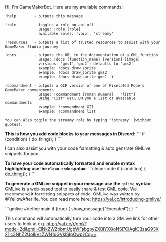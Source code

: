 Hi, I'm GameMakerBot. Here are my available commands:
```
!help        - outputs this message

!role        - toggles a role on and off
               usage: !role [role]
               available roles: 'voip', 'streamy'

!resources   - outputs a list of trusted resources to assist with your GameMaker Studio journey

!docs        - outputs the URL to the documentation of a GML function
               usage: !docs [function_name] [version] [image]
               versions: 'gms1','gms2'; defaults to 'gms2'
               example: !docs draw_sprite
               example: !docs draw_sprite gms2
               example: !docs draw_sprite gms1 -i

!commandment - outputs a GIF version of one of Pixelated Pope's GameMaker commandments
               usage: !commandment [roman numeral | "list"]
               Using "list" will DM you a list of available commandments
               example: !commandment XII
               example: !commandment list

You can also toggle the streamy role by typing '!streamy' (without quotes).
```
**This is how you add code blocks to your messages in Discord:**
\`\`\`
if (condition) { do_thing(); }
\`\`\`

I can also assist you with your code formatting & auto generate GMLive snippets for you:

**To have your code automatically formatted and enable syntax highlighting use the `clean-code` syntax:**
\`\`\`clean-code
if (condition) {
do_thing();
}
\`\`\`

**To generate a GMLive snippet in your message use the** `gmlive` **syntax:**
GMLive is a web-based tool to easily share & test GML code. We recommend it for testing snippets of code.
GMLive was written by @YellowAfterlife. You can read more here: https://yal.cc/introducing-gmlive/

\`\`\`gmlive
#define main
if (true) {
  show_message("Executed");
}
\`\`\`

This command will automatically turn your code into a GMLive link for other users to look at e.g. http://yal.cc/r/gml/?mode=2d&gml=CiNkZWZpbmUgbWFpbgpyZXBlYXQoNSl7CiAgICBzaG93X21lc3NhZ2UoIkV4ZWN1dGVkISIpOwp9Cg==
